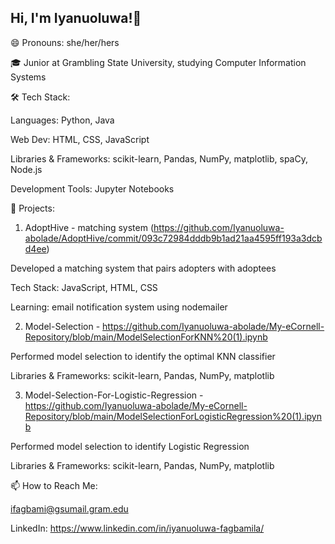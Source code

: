 ## Hi, I'm Iyanuoluwa!👋


😄 Pronouns: she/her/hers

🎓 Junior at Grambling State University, studying Computer Information Systems


🛠 Tech Stack:

Languages: Python, Java

Web Dev: HTML, CSS, JavaScript

Libraries & Frameworks: scikit-learn, Pandas, NumPy, matplotlib, spaCy, Node.js

Development Tools: Jupyter Notebooks


🚀 Projects:

1. AdoptHive - matching system (https://github.com/Iyanuoluwa-abolade/AdoptHive/commit/093c72984dddb9b1ad21aa4595ff193a3dcbd4ee)

Developed a matching system that pairs adopters with adoptees

Tech Stack: JavaScript, HTML, CSS

Learning: email notification system using nodemailer



2. Model-Selection - https://github.com/Iyanuoluwa-abolade/My-eCornell-Repository/blob/main/ModelSelectionForKNN%20(1).ipynb
  
Performed model selection to identify the optimal KNN classifier

Libraries & Frameworks: scikit-learn, Pandas, NumPy, matplotlib


3. Model-Selection-For-Logistic-Regression - https://github.com/Iyanuoluwa-abolade/My-eCornell-Repository/blob/main/ModelSelectionForLogisticRegression%20(1).ipynb
 
Performed model selection to identify Logistic Regression

Libraries & Frameworks: scikit-learn, Pandas, NumPy, matplotlib



📫 How to Reach Me:

ifagbami@gsumail.gram.edu

LinkedIn: https://www.linkedin.com/in/iyanuoluwa-fagbamila/

